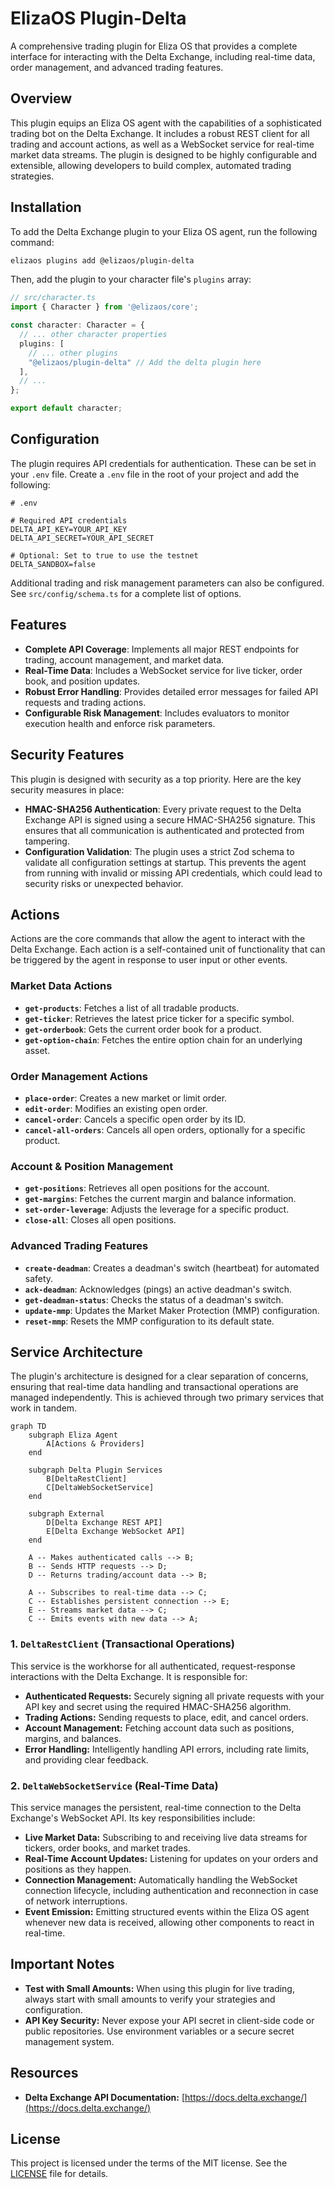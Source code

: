 # ElizaOS Plugin-Delta

A comprehensive trading plugin for Eliza OS that provides a complete interface for interacting with the Delta Exchange, including real-time data, order management, and advanced trading features.

## Overview

This plugin equips an Eliza OS agent with the capabilities of a sophisticated trading bot on the Delta Exchange. It includes a robust REST client for all trading and account actions, as well as a WebSocket service for real-time market data streams. The plugin is designed to be highly configurable and extensible, allowing developers to build complex, automated trading strategies.

## Installation

To add the Delta Exchange plugin to your Eliza OS agent, run the following command:

```bash
elizaos plugins add @elizaos/plugin-delta
```

Then, add the plugin to your character file's `plugins` array:

```typescript
// src/character.ts
import { Character } from '@elizaos/core';

const character: Character = {
  // ... other character properties
  plugins: [
    // ... other plugins
    "@elizaos/plugin-delta" // Add the delta plugin here
  ],
  // ...
};

export default character;
```

## Configuration

The plugin requires API credentials for authentication. These can be set in your `.env` file. Create a `.env` file in the root of your project and add the following:

```
# .env

# Required API credentials
DELTA_API_KEY=YOUR_API_KEY
DELTA_API_SECRET=YOUR_API_SECRET

# Optional: Set to true to use the testnet
DELTA_SANDBOX=false
```

Additional trading and risk management parameters can also be configured. See `src/config/schema.ts` for a complete list of options.

## Features

-   **Complete API Coverage**: Implements all major REST endpoints for trading, account management, and market data.
-   **Real-Time Data**: Includes a WebSocket service for live ticker, order book, and position updates.
-   **Robust Error Handling**: Provides detailed error messages for failed API requests and trading actions.
-   **Configurable Risk Management**: Includes evaluators to monitor execution health and enforce risk parameters.

## Security Features

This plugin is designed with security as a top priority. Here are the key security measures in place:

-   **HMAC-SHA256 Authentication**: Every private request to the Delta Exchange API is signed using a secure HMAC-SHA256 signature. This ensures that all communication is authenticated and protected from tampering.
-   **Configuration Validation**: The plugin uses a strict Zod schema to validate all configuration settings at startup. This prevents the agent from running with invalid or missing API credentials, which could lead to security risks or unexpected behavior.

## Actions

Actions are the core commands that allow the agent to interact with the Delta Exchange. Each action is a self-contained unit of functionality that can be triggered by the agent in response to user input or other events.

### Market Data Actions
-   **`get-products`**: Fetches a list of all tradable products.
-   **`get-ticker`**: Retrieves the latest price ticker for a specific symbol.
-   **`get-orderbook`**: Gets the current order book for a product.
-   **`get-option-chain`**: Fetches the entire option chain for an underlying asset.

### Order Management Actions
-   **`place-order`**: Creates a new market or limit order.
-   **`edit-order`**: Modifies an existing open order.
-   **`cancel-order`**: Cancels a specific open order by its ID.
-   **`cancel-all-orders`**: Cancels all open orders, optionally for a specific product.

### Account & Position Management
-   **`get-positions`**: Retrieves all open positions for the account.
-   **`get-margins`**: Fetches the current margin and balance information.
-   **`set-order-leverage`**: Adjusts the leverage for a specific product.
-   **`close-all`**: Closes all open positions.

### Advanced Trading Features
-   **`create-deadman`**: Creates a deadman's switch (heartbeat) for automated safety.
-   **`ack-deadman`**: Acknowledges (pings) an active deadman's switch.
-   **`get-deadman-status`**: Checks the status of a deadman's switch.
-   **`update-mmp`**: Updates the Market Maker Protection (MMP) configuration.
-   **`reset-mmp`**: Resets the MMP configuration to its default state.

## Service Architecture

The plugin's architecture is designed for a clear separation of concerns, ensuring that real-time data handling and transactional operations are managed independently. This is achieved through two primary services that work in tandem.

```mermaid
graph TD
    subgraph Eliza Agent
        A[Actions & Providers]
    end

    subgraph Delta Plugin Services
        B[DeltaRestClient]
        C[DeltaWebSocketService]
    end

    subgraph External
        D[Delta Exchange REST API]
        E[Delta Exchange WebSocket API]
    end

    A -- Makes authenticated calls --> B;
    B -- Sends HTTP requests --> D;
    D -- Returns trading/account data --> B;

    A -- Subscribes to real-time data --> C;
    C -- Establishes persistent connection --> E;
    E -- Streams market data --> C;
    C -- Emits events with new data --> A;
```

### 1. `DeltaRestClient` (Transactional Operations)

This service is the workhorse for all authenticated, request-response interactions with the Delta Exchange. It is responsible for:

-   **Authenticated Requests:** Securely signing all private requests with your API key and secret using the required HMAC-SHA256 algorithm.
-   **Trading Actions:** Sending requests to place, edit, and cancel orders.
-   **Account Management:** Fetching account data such as positions, margins, and balances.
-   **Error Handling:** Intelligently handling API errors, including rate limits, and providing clear feedback.

### 2. `DeltaWebSocketService` (Real-Time Data)

This service manages the persistent, real-time connection to the Delta Exchange's WebSocket API. Its key responsibilities include:

-   **Live Market Data:** Subscribing to and receiving live data streams for tickers, order books, and market trades.
-   **Real-Time Account Updates:** Listening for updates on your orders and positions as they happen.
-   **Connection Management:** Automatically handling the WebSocket connection lifecycle, including authentication and reconnection in case of network interruptions.
-   **Event Emission:** Emitting structured events within the Eliza OS agent whenever new data is received, allowing other components to react in real-time.

## Important Notes

- **Test with Small Amounts:** When using this plugin for live trading, always start with small amounts to verify your strategies and configuration.
- **API Key Security:** Never expose your API secret in client-side code or public repositories. Use environment variables or a secure secret management system.

## Resources

- **Delta Exchange API Documentation:** [https://docs.delta.exchange/](https://docs.delta.exchange/)

## License

This project is licensed under the terms of the MIT license. See the [LICENSE](LICENSE) file for details.
